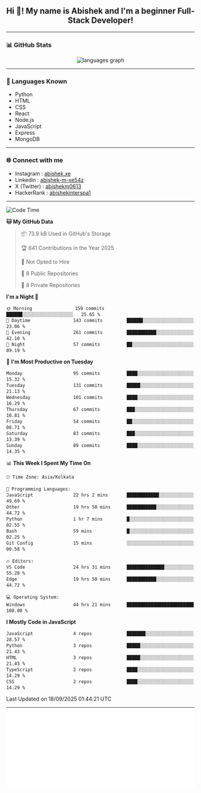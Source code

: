 <h2 align="center">Hi 👋! My name is <b>Abishek</b> and I'm a beginner Full-Stack Developer!</h2>

---

### 📊 GitHub Stats

<div align="center">
  <img src="https://github-readme-stats.vercel.app/api/top-langs/?username=Abishek-Web-Co&theme=react&show_icons=true&hide_border=true&layout=compact" height="150" alt="languages graph" />
</div>

---

### 🧠 Languages Known

- Python  
- HTML  
- CSS  
- React  
- Node.js  
- JavaScript
- Express
- MongoDB

---


### 🌐 Connect with me

- Instagram   : [abishek.xe](https://www.instagram.com/abishek.xe/)
- Linkedin    : [abishek-m-xe54z](https://www.linkedin.com/in/abishek-m-xe54z/)
- X (Twitter) : [abishekm0613](https://x.com/abishekm0613)
- HackerRank  : [abishekinterspa1](https://www.hackerrank.com/profile/abishekinterspa1)

---

<!--START_SECTION:waka-->
![Code Time](http://img.shields.io/badge/Code%20Time-192%20hrs%2013%20mins-blue)

**🐱 My GitHub Data** 

> 📦 73.9 kB Used in GitHub's Storage 
 > 
> 🏆 641 Contributions in the Year 2025
 > 
> 🚫 Not Opted to Hire
 > 
> 📜 8 Public Repositories 
 > 
> 🔑 8 Private Repositories 
 > 
**I'm a Night 🦉** 

```text
🌞 Morning                159 commits         ██████░░░░░░░░░░░░░░░░░░░   25.65 % 
🌆 Daytime                143 commits         ██████░░░░░░░░░░░░░░░░░░░   23.06 % 
🌃 Evening                261 commits         ███████████░░░░░░░░░░░░░░   42.10 % 
🌙 Night                  57 commits          ██░░░░░░░░░░░░░░░░░░░░░░░   09.19 % 
```
📅 **I'm Most Productive on Tuesday** 

```text
Monday                   95 commits          ████░░░░░░░░░░░░░░░░░░░░░   15.32 % 
Tuesday                  131 commits         █████░░░░░░░░░░░░░░░░░░░░   21.13 % 
Wednesday                101 commits         ████░░░░░░░░░░░░░░░░░░░░░   16.29 % 
Thursday                 67 commits          ███░░░░░░░░░░░░░░░░░░░░░░   10.81 % 
Friday                   54 commits          ██░░░░░░░░░░░░░░░░░░░░░░░   08.71 % 
Saturday                 83 commits          ███░░░░░░░░░░░░░░░░░░░░░░   13.39 % 
Sunday                   89 commits          ████░░░░░░░░░░░░░░░░░░░░░   14.35 % 
```


📊 **This Week I Spent My Time On** 

```text
🕑︎ Time Zone: Asia/Kolkata

💬 Programming Languages: 
JavaScript               22 hrs 2 mins       ████████████░░░░░░░░░░░░░   49.69 % 
Other                    19 hrs 50 mins      ███████████░░░░░░░░░░░░░░   44.72 % 
Python                   1 hr 7 mins         █░░░░░░░░░░░░░░░░░░░░░░░░   02.55 % 
Bash                     59 mins             █░░░░░░░░░░░░░░░░░░░░░░░░   02.25 % 
Git Config               15 mins             ░░░░░░░░░░░░░░░░░░░░░░░░░   00.58 % 

🔥 Editors: 
VS Code                  24 hrs 31 mins      ██████████████░░░░░░░░░░░   55.28 % 
Edge                     19 hrs 50 mins      ███████████░░░░░░░░░░░░░░   44.72 % 

💻 Operating System: 
Windows                  44 hrs 21 mins      █████████████████████████   100.00 % 
```

**I Mostly Code in JavaScript** 

```text
JavaScript               4 repos             ███████░░░░░░░░░░░░░░░░░░   28.57 % 
Python                   3 repos             █████░░░░░░░░░░░░░░░░░░░░   21.43 % 
HTML                     3 repos             █████░░░░░░░░░░░░░░░░░░░░   21.43 % 
TypeScript               2 repos             ████░░░░░░░░░░░░░░░░░░░░░   14.29 % 
CSS                      2 repos             ████░░░░░░░░░░░░░░░░░░░░░   14.29 % 
```




 Last Updated on 18/09/2025 01:44:21 UTC
<!--END_SECTION:waka-->

---

<div align="center">
  <a href="https://abish-file.web.app/" target="_blank" rel="noopener noreferrer"><img height="200" src="pic.png" alt="Profile Picture" /></a>
</div>


